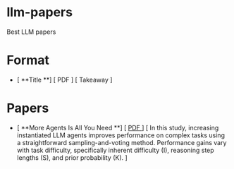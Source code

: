 # llm-papers
  Best LLM papers

# Format 
  - [ **Title **] [ PDF ] [ Takeaway ] 

# Papers
  - [ **More Agents Is All You Need **] [ [ PDF ](https://arxiv.org/pdf/2402.05120v1) ] [ In this study, increasing instantiated LLM agents improves performance on complex tasks using a straightforward sampling-and-voting method. Performance gains vary with task difficulty, specifically inherent difficulty (I), reasoning step lengths (S), and prior probability (K). ] 
